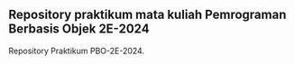 ## Repository praktikum mata kuliah Pemrograman Berbasis Objek 2E-2024
Repository Praktikum PBO-2E-2024.

